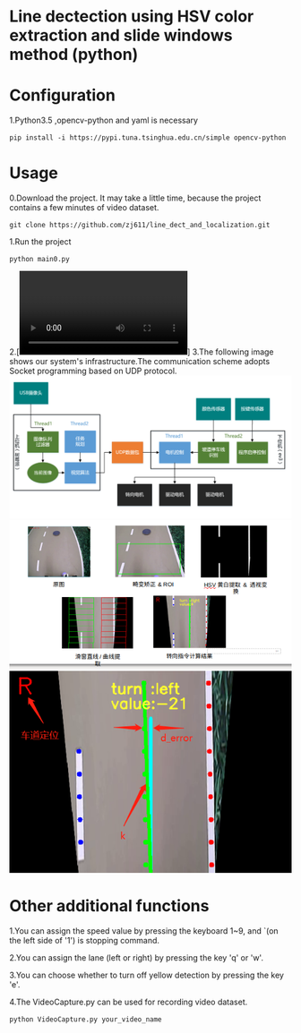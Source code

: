 # Line dectection using  HSV color extraction and slide windows method (python)

# Configuration
1.Python3.5 ,opencv-python and yaml is necessary
```
pip install -i https://pypi.tuna.tsinghua.edu.cn/simple opencv-python 
```

# Usage
0.Download the project. It may take a little time, because the project contains a few minutes of video dataset.
```
git clone https://github.com/zj611/line_dect_and_localization.git
```
1.Run the project
```
python main0.py
```
2.[![Watch the video](https://github.com/zj611/line_dect_and_localization/tree/master/data/ssss-2019-07-31.mp4)]
3.The following image shows our system's infrastructure.The communication scheme adopts Socket programming based on UDP protocol.
![](data/infrastructure.png) 
![](data/img_processing.png) 
![](data/img.png) 
# Other additional functions
1.You can assign the speed value by pressing the keyboard 1~9, and `(on the left side of '1') is stopping command.

2.You can assign the lane (left or right) by pressing the key 'q' or 'w'.

3.You can choose whether to turn off yellow detection by pressing the key 'e'.

4.The VideoCapture.py can be used for recording video dataset.
```
python VideoCapture.py your_video_name
```
